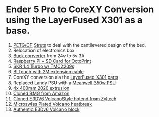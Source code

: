 # Ender 5 Pro to CoreXY Conversion using the LayerFused X301 as a base.

1. [PETG/CF](https://atomicfilament.com/products/carbon-fiber-black-petg-pro) [Struts](https://www.thingiverse.com/thing:3661405) to deal with the cantilevered design of the bed.
2. Relocation of electronics box 
3. [Buck converter](https://www.amazon.com/gp/product/B07ZMRN1B2) from 24v to 5v 3A
4. [Raspberry Pi + SD Card for OctoPrint](https://www.amazon.com/gp/product/B07V58CQGR/)
5. [SKR 1.4 Turbo w/ TMC2209s](https://www.amazon.com/gp/product/B082X998S2)
6. [BLTouch with 2M extension cable](https://www.amazon.com/gp/product/B07FR2LLZP/)
7. CoreXY conversion ala the [LayerFused X301 parts](https://www.layerfused.com/printers)
8. Replaced Landy PSU with a [Meanwell 350w PSU](https://www.amazon.com/gp/product/B07VRK86SP/)
9. [4x 400mm 2020 extrusion](https://www.amazon.com/gp/product/B085T49MFB)
10. [Cloned BMG from Amazon](https://www.amazon.com/gp/product/B084Z3MPWW)
11. [Cloned E3DV6 VolcanoStyle hotend from Zyltech](http://www.zyltech.com/new-volcano-style-hotend-1-75mm-bowden-conversion-kit/)
12. [Microswiss Plated Volcano heatbreak](https://www.amazon.com/gp/product/B06WGRJK1B/)
13. [Authentic E3Dv6 Volcano block](https://www.amazon.com/gp/product/B07BFYL3KN/)
